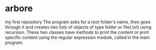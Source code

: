 # arbore
my first repository
The program asks for a root folder's name, then goes through it and creates two lists of objects of type folder or file(.txt) using recursion. These two classes have methods to print the content or print specific content using the regular expression module, called in the main program.

